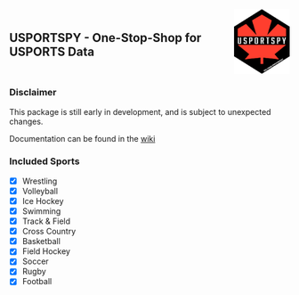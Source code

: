 <div style="display: flex; justify-content: space-between; align-items: center;">
    <h2 style="flex: 1; text-align: left;">USPORTSPY - One-Stop-Shop for USPORTS Data</h2>
    <img src="usportspy.png" alt="USPORTSPY Logo" style="width: 100px; height: auto; margin-left: 10px; align-self: flex-end;">
</div>

### Disclaimer
This package is still early in development, and is subject to unexpected changes.

Documentation can be found in the [wiki](https://github.com/uwaggs/usportspy/wiki)

### Included Sports
- [X] Wrestling
- [X] Volleyball
- [X] Ice Hockey
- [X] Swimming
- [X] Track & Field
- [X] Cross Country
- [X] Basketball
- [X] Field Hockey
- [X] Soccer
- [X] Rugby
- [X] Football
